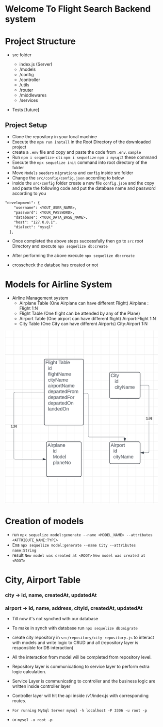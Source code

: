 # Welcome To Flight Search Backend system

# Project Structure
- src folder
  - index.js (Server)
  - /models
  - /config
  - /controller
  - /utils
  - /router
  - /middlewares
  - /services

- Tests [future]



## Project Setup

- Clone the repository in your local machine
- Execute the `npm run install` in the Root Directory of the downloaded project
- create a `.env` file and copy and paste the code from `.env.sample` 
- Run `npm i sequelize-cli` `npm i sequelize` `npm i mysql2` these command
- Execute the `npx sequelize init` command into root directory of the folder
- Move `Models` `seeders` `migrations` and `config` inside src folder
- Change the `src/config/config.json` according to below
- inside the `src/config` folder create a new file `config.json` and the copy and paste the following code and put the database name and password according to you

```
"development": {
    "username": <YOUT_USER_NAME>,
    "password": <YOUR_PASSWORD>,
    "database": <YOUR_DATA_BASE_NAME>,
    "host": "127.0.0.1",
    "dialect": "mysql"
  },
```

- Once completed the above steps successfully then go to `src` root Directory and execute `npx sequelize db:create`

- After performing the above execute `npx sequelize db:create`
- crosscheck the databse has created or not


# Models for Airline System
- Airline Management system
  - Airplane Table (One Airplane can have different Flight) Airplane : Flight 1:N
  - Flight Table   (One flight can be attended by any of the Plane)  
  - Airport Table (One airport can have different flight) Airport:Flight 1:N
  - City Table  (One City can have different Airports) City:Airport 1:N

![alt text](image.png)


# Creation of models
 - run `npx sequelize model:generate --name <MODEL_NAME> --attributes <ATTRIBUTE_NAME:TYPE>`
 - Exa `npx sequelize model:generate --name City --attributes name:String`
 - result `New model was created at <ROOT>` 
          `New model was created at <ROOT>`

# City, Airport Table

### city -> id, name, createdAt, updatedAt
### airport -> id, name, address, cityId, createdAt, updatedAt

 - Till now it's not synched with our database 
 - To make in synch with database run `npx sequelize db:migrate`
 - create city repository in `src/repository/city-repository.js` to interact with models and write logic to CRUD and all (repository layer is responsible for DB interaction)

- All the interaction from model will be completed from repository level.

- Repository layer is communicationg to service layer to perform extra logic calculation. 

- Service Layer is communicating to controller and the business logic are written inside controller layer

- Controller layer will hit the api inside /v1/index.js with corresponding routes.








- `For running MySql Server mysql -h localhost -P 3306 -u root -p`
- or `mysql -u root -p`




